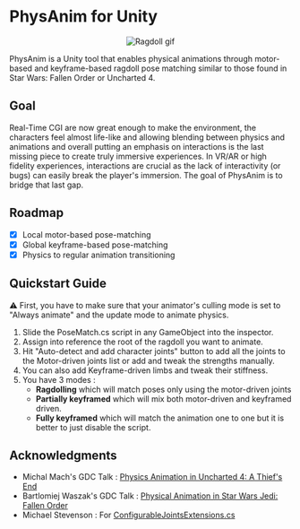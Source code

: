 # PhysAnim for Unity

<div align="center">
<img 
    src="Media~/ragdoll_gif.gif" 
    alt="Ragdoll gif">
</img>
</div>

PhysAnim is a Unity tool that enables physical animations through motor-based and keyframe-based ragdoll pose matching similar to those found in Star Wars: Fallen Order or Uncharted 4.

## Goal

Real-Time CGI are now great enough to make the environment, the characters feel almost life-like and allowing blending between physics and animations and overall putting an emphasis on interactions is the last missing piece to create truly immersive experiences. In VR/AR or high fidelity experiences, interactions are crucial as the lack of interactivity (or bugs) can easily break the player's immersion.
The goal of PhysAnim is to bridge that last gap.

## Roadmap

- [X] Local motor-based pose-matching
- [X] Global keyframe-based pose-matching
- [X] Physics to regular animation transitioning

## Quickstart Guide

:warning: First, you have to make sure that your animator's culling mode is set to "Always animate" and the update mode to animate physics.

1. Slide the PoseMatch.cs script in any GameObject into the inspector.
2. Assign into reference the root of the ragdoll you want to animate.
3. Hit "Auto-detect and add character joints" button to add all the joints to the Motor-driven joints list or add and tweak the strengths manually.
4. You can also add Keyframe-driven limbs and tweak their stiffness.
5. You have 3 modes :
    - **Ragdolling** which will match poses only using the motor-driven joints
    - **Partially keyframed** which will mix both motor-driven and keyframed driven.
    - **Fully keyframed** which will match the animation one to one but it is better to just disable the script.

## Acknowledgments

- Michal Mach's GDC Talk : [Physics Animation in Uncharted 4: A Thief's End](https://www.youtube.com/watch?v=7S-_vuoKgR4)
- Bartlomiej Waszak's GDC Talk : [Physical Animation in Star Wars Jedi: Fallen Order](https://www.youtube.com/watch?v=TmAU8aPekEo)
- Michael Stevenson : For [ConfigurableJointsExtensions.cs](https://gist.github.com/mstevenson/7b85893e8caf5ca034e6)
